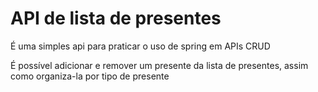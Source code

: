 # API de lista de presentes

É uma simples api para praticar o uso de spring em APIs CRUD

É possível adicionar e remover um presente da lista de presentes, assim como organiza-la por tipo de presente
